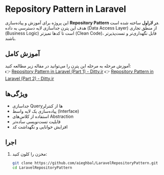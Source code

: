 # Repository Pattern in Laravel

این پروژه برای آموزش و پیاده‌سازی **Repository Pattern در لاراول** ساخته شده است.  
هدف این پترن جداسازی لایه دسترسی به داده (Data Access Layer) از منطق تجاری (Business Logic) است تا کدها تمیزتر (Clean Code)، قابل نگهداری‌تر و تست‌پذیرتر باشند.

## آموزش کامل
آموزش مرحله به مرحله این پترن را می‌توانید در مقاله زیر مطالعه کنید:  
👉 [Repository Pattern in Laravel (Part 1) - Ditty.ir](https://ditty.ir/posts/repository-pattern-in-laravel-part-1/XOjjn)
👉 [Repository Pattern in Laravel (Part 2) - Ditty.ir](https://ditty.ir/posts/repository-pattern-in-laravel-part-2/5d1En)

## ویژگی‌ها
- جداسازی Queryها از کنترلر
- پیاده‌سازی یک لایه واسط (Interface)
- استفاده از کلاس‌های Abstraction
- قابلیت تست‌نویسی ساده‌تر
- افزایش خوانایی و نگهداشت کد

## اجرا
1. مخزن را کلون کنید:
   ```bash
   git clone https://github.com/aieghbal/LaravelRepositoryPattern.git
   cd LaravelRepositoryPattern
